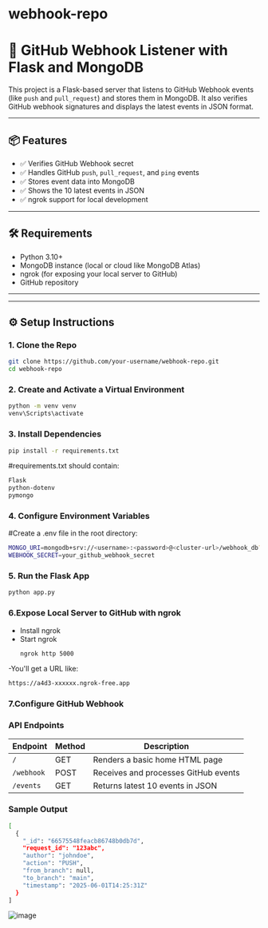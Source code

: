 # webhook-repo
# 🚀 GitHub Webhook Listener with Flask and MongoDB

This project is a Flask-based server that listens to GitHub Webhook events (like `push` and `pull_request`) and stores them in MongoDB. It also verifies GitHub webhook signatures and displays the latest events in JSON format.

---

## 📦 Features

- ✅ Verifies GitHub Webhook secret
- ✅ Handles GitHub `push`, `pull_request`, and `ping` events
- ✅ Stores event data into MongoDB
- ✅ Shows the 10 latest events in JSON
- ✅ ngrok support for local development

---

## 🛠 Requirements

- Python 3.10+
- MongoDB instance (local or cloud like MongoDB Atlas)
- ngrok (for exposing your local server to GitHub)
- GitHub repository

---

---

## ⚙️ Setup Instructions

### 1. Clone the Repo

```bash
git clone https://github.com/your-username/webhook-repo.git
cd webhook-repo
```

### 2. Create and Activate a Virtual Environment

```bash
python -m venv venv
venv\Scripts\activate
```

### 3. Install Dependencies
```bash
pip install -r requirements.txt
```
#requirements.txt should contain:
```bash
Flask
python-dotenv
pymongo
```

### 4. Configure Environment Variables
#Create a .env file in the root directory:
```bash
MONGO_URI=mongodb+srv://<username>:<password>@<cluster-url>/webhook_db?retryWrites=true&w=majority
WEBHOOK_SECRET=your_github_webhook_secret
```

### 5. Run the Flask App
```bash
python app.py
```

### 6.Expose Local Server to GitHub with ngrok
- Install ngrok
- Start ngrok
  ```bash
  ngrok http 5000
  ```
-You'll get a URL like:
  ```bash
  https://a4d3-xxxxxx.ngrok-free.app
  ```

### 7.Configure GitHub Webhook

### API Endpoints
| Endpoint   | Method | Description                          |
| ---------- | ------ | ------------------------------------ |
| `/`        | GET    | Renders a basic home HTML page       |
| `/webhook` | POST   | Receives and processes GitHub events |
| `/events`  | GET    | Returns latest 10 events in JSON     |

### Sample Output
```bash
[
  {
    "_id": "66575548feacb86748b0db7d",
    "request_id": "123abc",
    "author": "johndoe",
    "action": "PUSH",
    "from_branch": null,
    "to_branch": "main",
    "timestamp": "2025-06-01T14:25:31Z"
  }
]
```
![image](https://github.com/user-attachments/assets/c3282051-53ea-47ca-8b5d-3cd1f61a759e)




